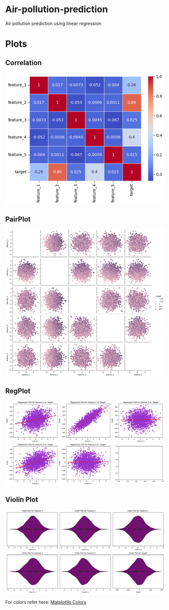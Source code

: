 # Air-pollution-prediction 
 Air pollution prediction using linear regression

# Plots


## Correlation

![Correlation Matrix](https://github.com/SharathHebbar/Air-pollution-prediction-/blob/main/assets/images/correlation.png)

## PairPlot

![Pair Plot](https://github.com/SharathHebbar/Air-pollution-prediction-/blob/main/assets/images/pairplot.png)

## RegPlot

![Reg Plot](https://github.com/SharathHebbar/Air-pollution-prediction-/blob/main/assets/images/regplot.png)

## Violin Plot

![Violin Plot](https://github.com/SharathHebbar/Air-pollution-prediction-/blob/main/assets/images/violinplot.png)


For colors refer here: [Matplotlib Colors](https://matplotlib.org/stable/gallery/color/named_colors.html)